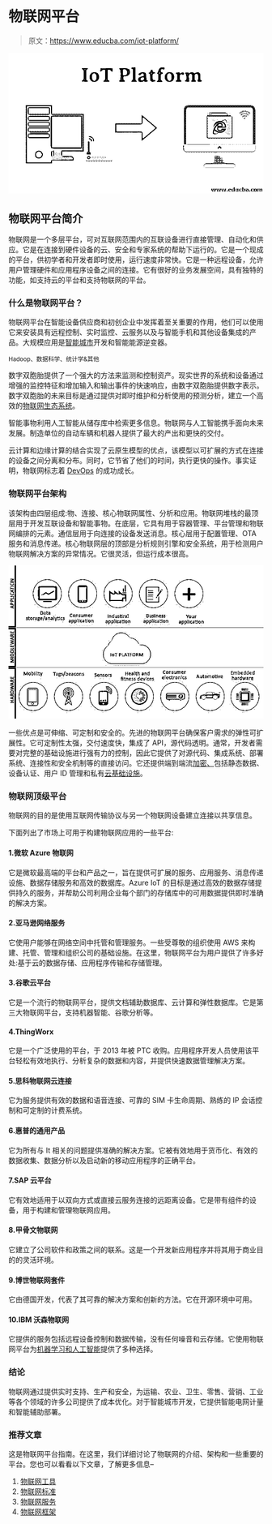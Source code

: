 # 物联网平台

> 原文：<https://www.educba.com/iot-platform/>

![IoT Platform](img/e2ea64578add11bfd567dd36cd08c5c3.png)



## 物联网平台简介

物联网是一个多层平台，可对互联网范围内的互联设备进行直接管理、自动化和供应。它是在连接到硬件设备的云、安全和专家系统的帮助下运行的。它是一个现成的平台，供初学者和开发者即时使用，运行速度非常快。它是一种远程设备，允许用户管理硬件和应用程序设备之间的连接。它有很好的业务发展空间，具有独特的功能，如支持云的平台和支持物联网的平台。

### 什么是物联网平台？

物联网平台在智能设备供应商和初创企业中发挥着至关重要的作用，他们可以使用它来安装具有远程控制、实时监控、云服务以及与智能手机和其他设备集成的产品。大规模应用是[智能城市](https://www.educba.com/smart-city-application/)开发和智能能源逆变器。

<small>Hadoop、数据科学、统计学&其他</small>

数字双胞胎提供了一个强大的方法来监测和控制资产。现实世界的系统和设备通过增强的监控特征和增加输入和输出事件的快速响应，由数字双胞胎提供数字表示。数字双胞胎的未来目标是通过提供对即时维护和分析使用的预测分析，建立一个高效的[物联网生态系统](https://www.educba.com/iot-ecosystem/)。

智能事物利用人工智能从储存库中检索更多信息。物联网与人工智能携手面向未来发展。制造单位的自动车辆和机器人提供了最大的产出和更快的交付。

云计算和边缘计算的结合实现了云原生模型的优点，该模型以可扩展的方式在连接的设备之间分离和分布。同时，它节省了他们的时间，执行更快的操作。事实证明，物联网标志着 [DevOps](https://www.educba.com/what-is-devops/) 的成功成长。

### 物联网平台架构

该架构由四层组成:物、连接、核心物联网属性、分析和应用。物联网堆栈的最顶层用于开发互联设备和智能事物。在底层，它具有用于容器管理、平台管理和物联网编排的元素。通信层用于向连接的设备发送消息。核心层用于配置管理、OTA 服务和消息传递。核心物联网层的顶部是分析规则引擎和安全系统，用于检测用户物联网解决方案的异常情况。它很灵活，但运行成本很高。

![IoT Platform](img/b6fe67e2bdabff0a6a09acead84cdd93.png)



一些优点是可伸缩、可定制和安全的。先进的物联网平台确保客户需求的弹性可扩展性。它可定制性太强，交付速度快，集成了 API，源代码透明。通常，开发者需要对完整的基础设施进行强有力的控制，因此它提供了对源代码、集成系统、部署系统、连接性和安全机制等的直接访问。它还提供端到端流[加密、](https://www.educba.com/what-is-encryption/)包括静态数据、设备认证、用户 ID 管理和私有[云基础设施](https://www.educba.com/cloud-infrastructure/)。

### 物联网顶级平台

物联网的目的是使用互联网传输协议与另一个物联网设备建立连接以共享信息。

下面列出了市场上可用于构建物联网应用的一些平台:

#### 1.微软 Azure 物联网

它是微软最高端的平台和产品之一，旨在提供可扩展的服务、应用服务、消息传递设施、数据存储服务和高效的数据库。Azure IoT 的目标是通过高效的数据存储提供持久的服务，并帮助公司利用企业每个部门的存储库中的可用数据提供即时准确的解决方案。

#### 2.亚马逊网络服务

它使用户能够在网络空间中托管和管理服务。一些受尊敬的组织使用 AWS 来构建、托管、管理和组织公司的基础设施。在这里，物联网平台为用户提供了许多好处:基于云的数据存储、应用程序传输和存储管理。

#### 3.谷歌云平台

它是一个流行的物联网平台，提供文档辅助数据库、云计算和弹性数据库。它是第三大物联网平台，支持机器智能、谷歌分析等。

#### 4.ThingWorx

它是一个广泛使用的平台，于 2013 年被 PTC 收购。应用程序开发人员使用该平台轻松有效地执行、分析复杂的数据和内容，并提供快速数据管理解决方案。

#### 5.思科物联网云连接

它为服务提供有效的数据和语音连接、可靠的 SIM 卡生命周期、熟练的 IP 会话控制和可定制的计费系统。

#### 6.惠普的通用产品

它为所有与 It 相关的问题提供准确的解决方案。它被有效地用于货币化、有效的数据收集、数据分析以及启动新的移动应用程序的正确平台。

#### 7.SAP 云平台

它有效地适用于以双向方式或直接云服务连接的远距离设备。它是带有组件的设备，用于构建和管理物联网应用。

#### 8.甲骨文物联网

它建立了公司软件和政策之间的联系。这是一个开发新应用程序并将其用于商业目的的灵活环境。

#### 9.博世物联网套件

它由德国开发，代表了其可靠的解决方案和创新的方法。它在开源环境中可用。

#### 10.IBM 沃森物联网

它提供的服务包括远程设备控制和数据传输，没有任何噪音和云存储。它使用物联网平台为[机器学习和人工智能](https://www.educba.com/machine-learning-vs-artificial-intelligence/)提供了多种选择。

### 结论

物联网通过提供实时支持、生产和安全，为运输、农业、卫生、零售、营销、工业等各个领域的许多公司提供了成本优化。对于智能城市开发，它提供智能电网计量和智能辅助部署。

### 推荐文章

这是物联网平台指南。在这里，我们详细讨论了物联网的介绍、架构和一些重要的平台。您也可以看看以下文章，了解更多信息–

1.  [物联网工具](https://www.educba.com/iot-tools/)
2.  [物联网标准](https://www.educba.com/iot-standards/)
3.  [物联网服务](https://www.educba.com/iot-services/)
4.  [物联网框架](https://www.educba.com/iot-framework/)






